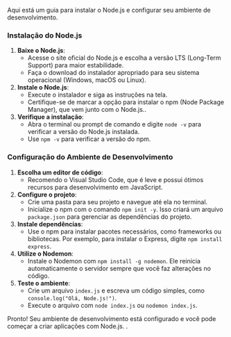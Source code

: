 Aqui está um guia para instalar o Node.js e configurar seu ambiente de desenvolvimento.
### Instalação do Node.js

1. **Baixe o Node.js**:
    - Acesse o site oficial do Node.js e escolha a versão LTS (Long-Term Support) para maior estabilidade.
    - Faça o download do instalador apropriado para seu sistema operacional (Windows, macOS ou Linux).
2. **Instale o Node.js**:
    - Execute o instalador e siga as instruções na tela.
    - Certifique-se de marcar a opção para instalar o npm (Node Package Manager), que vem junto com o Node.js..
3. **Verifique a instalação**:
    - Abra o terminal ou prompt de comando e digite `node -v` para verificar a versão do Node.js instalada.
    - Use `npm -v` para verificar a versão do npm.

### Configuração do Ambiente de Desenvolvimento

1. **Escolha um editor de código**:
    - Recomendo o Visual Studio Code, que é leve e possui ótimos recursos para desenvolvimento em JavaScript.
2. **Configure o projeto**:
    - Crie uma pasta para seu projeto e navegue até ela no terminal.
    - Inicialize o npm com o comando `npm init -y`. Isso criará um arquivo `package.json` para gerenciar as dependências do projeto.
3. **Instale dependências**:
    - Use o npm para instalar pacotes necessários, como frameworks ou bibliotecas. Por exemplo, para instalar o Express, digite `npm install express`.
4. **Utilize o Nodemon**:
    - Instale o Nodemon com `npm install -g nodemon`. Ele reinicia automaticamente o servidor sempre que você faz alterações no código.
5. **Teste o ambiente**:
    - Crie um arquivo `index.js` e escreva um código simples, como `console.log("Olá, Node.js!")`.
    - Execute o arquivo com `node index.js` ou `nodemon index.js`.

Pronto! Seu ambiente de desenvolvimento está configurado e você pode começar a criar aplicações com Node.js. .





